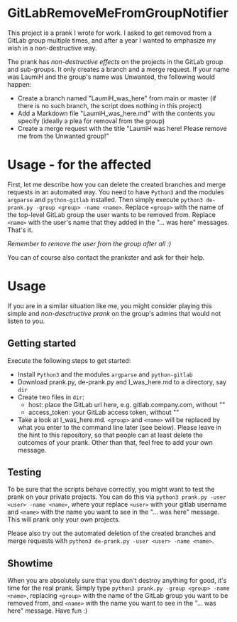 # GitLabRemoveMeFromGroupNotifier
This project is a prank I wrote for work. I asked to get removed from a GitLab group multiple times, and after a year I wanted to emphasize my wish in a non-destructive way.

The prank has *non-destructive effects* on the projects in the GitLab group and sub-groups. It only creates a branch and a merge request. If your name was LaumiH and the group's name was Unwanted, the following would happen:
- Create a branch named "LaumiH_was_here" from main or master (if there is no such branch, the script does nothing in this project)
- Add a Markdown file "LaumiH_was_here.md" with the contents you specify (ideally a plea for removal from the group)
- Create a merge request with the title "LaumiH was here! Please remove me from the Unwanted group!"

# Usage - for the affected
First, let me describe how you can delete the created branches and merge requests in an automated way. You need to have `Python3` and the modules `argparse` and `python-gitlab` installed. Then simply execute `python3 de-prank.py -group <group> -name <name>`. Replace `<group>` with the name of the top-level GitLab group the user wants to be removed from. Replace `<name>` with the user's name that they added in the "... was here" messages. That's it.

*Remember to remove the user from the group after all :)*

You can of course also contact the prankster and ask for their help.

# Usage
If you are in a similar situation like me, you might consider playing this simple and *non-desctructive prank* on the group's admins that would not listen to you. 

## Getting started
Execute the following steps to get started:
- Install `Python3` and the modules `argparse` and `python-gitlab`
- Download prank.py, de-prank.py and I_was_here.md to a directory, say `dir`
- Create two files in `dir`:
  - host: place the GitLab url here, e.g. gitlab.company.com, without ""
  - access_token: your GitLab access token, without ""
- Take a look at I_was_here.md. `<group>` and `<name>` will be replaced by what you enter to the command line later (see below). Please leave in the hint to this repository, so that people can at least delete the outcomes of your prank. Other than that, feel free to add your own message.

## Testing
To be sure that the scripts behave correctly, you might want to test the prank on your private projects. You can do this via `python3 prank.py -user <user> -name <name>`, where your replace `<user>` with your gitlab username and `<name>` with the name you want to see in the "... was here" message.
This will prank only your own projects.

Please also try out the automated deletion of the created branches and merge requests with `python3 de-prank.py -user <user> -name <name>`.

## Showtime
When you are absolutely sure that you don't destroy anything for good, it's time for the real prank. Simply type `python3 prank.py -group <group> -name <name>`, replacing `<group>` with the name of the GitLab group you want to be removed from, and `<name>` with the name you want to see in the "... was here" message. Have fun :)
